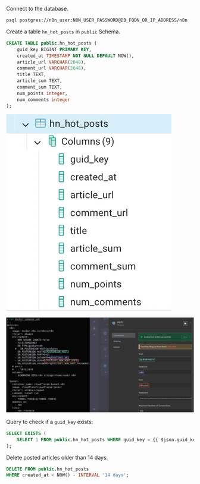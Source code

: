 Connect to the database.

```bash
psql postgres://n8n_user:N8N_USER_PASSWORD@DB_FQDN_OR_IP_ADDRESS/n8n
```

Create a table `hn_hot_posts` in `public` Schema.

```sql
CREATE TABLE public.hn_hot_posts (
    guid_key BIGINT PRIMARY KEY,
    created_at TIMESTAMP NOT NULL DEFAULT NOW(),
    article_url VARCHAR(2048),
    comment_url VARCHAR(2048),
    title TEXT,
    article_sum TEXT,
    comment_sum TEXT,
    num_points integer,
    num_comments integer
);
```

![hn_hot_posts-schema](./README.assets/hn_hot_posts-schema.webp) 

![n8n-postgres-setup](./README.assets/n8n-postgres-setup.webp) 

Query to check if a `guid_key` exists:

``` sql
SELECT EXISTS (
    SELECT 1 FROM public.hn_hot_posts WHERE guid_key = {{ $json.guid_key }}
);
```

Delete posted articles older than 14 days:
```sql
DELETE FROM public.hn_hot_posts
WHERE created_at < NOW() - INTERVAL '14 days';
```



